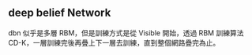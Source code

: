 ## deep belief Network

dbn 似乎是多層 RBM，但是訓練方式是從 Visible 開始，透過 RBM 訓練算法 CD-K，一層訓練完後再疊上下一層去訓練，直到整個網路疊完為止。 